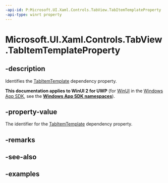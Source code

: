 ```yaml
---
-api-id: P:Microsoft.UI.Xaml.Controls.TabView.TabItemTemplateProperty
-api-type: winrt property
---
```


# Microsoft.UI.Xaml.Controls.TabView.TabItemTemplateProperty

<!--
public static Windows.UI.Xaml.DependencyProperty TabItemTemplateProperty { get; }
-->

## -description

Identifies the [TabItemTemplate](tabview_tabitemtemplate.md) dependency property.

**This documentation applies to WinUI 2 for UWP** (for [WinUI](/windows/apps/winui/winui3/) in the [Windows App SDK](/windows/apps/windows-app-sdk/), see the **[Windows App SDK namespaces](/windows/windows-app-sdk/api/winrt/)**).

## -property-value

The identifier for the [TabItemTemplate](tabview_tabitemtemplate.md) dependency property.

## -remarks

## -see-also

## -examples

